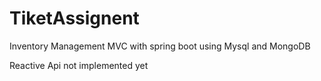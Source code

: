 # TiketAssignent
Inventory Management MVC with spring boot using Mysql and MongoDB

Reactive Api not implemented yet

